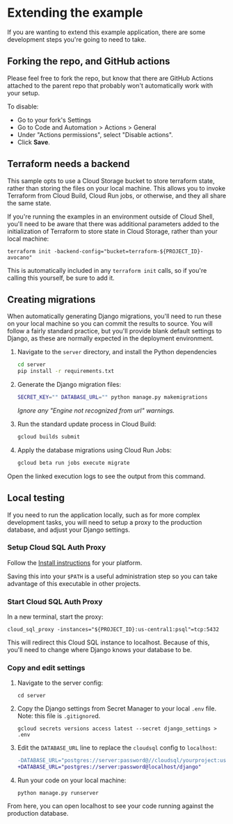 # Extending the example

If you are wanting to extend this example application, there are some development steps you're going to need to take. 

## Forking the repo, and GitHub actions

Please feel free to fork the repo, but know that there are GitHub Actions attached to the parent repo
that probably won't automatically work with your setup. 

To disable: 

  * Go to your fork's Settings
  * Go to Code and Automation > Actions > General
  * Under "Actions permissions", select "Disable actions".
  * Click **Save**. 

## Terraform needs a backend

This sample opts to use a Cloud Storage bucket to store terraform state, rather than storing the files on your local machine. 
This allows you to invoke Terraform from Cloud Build, Cloud Run jobs, or otherwise, and they all share
the same state. 

If you're running the examples in an environment outside of Cloud Shell, you'll need to be aware that
there was additional parameters added to the initialization of Terraform to store state in Cloud Storage,
rather than your local machine: 

```
terraform init -backend-config="bucket=terraform-${PROJECT_ID}-avocano" 
```

This is automatically included in any `terraform init` calls, so if you're calling this yourself, be sure to add it.


## Creating migrations

When automatically generating Django migrations, you'll need to run these on your local machine so you can commit the
results to source. You will follow a fairly standard practice, but you'll provide blank default settings to Django, as these are normally expected in the deployment environment. 

1. Navigate to the `server` directory, and install the Python dependencies
 
    ```bash
    cd server
    pip install -r requirements.txt
    ```
 
1. Generate the Django migration files: 
 
    ```bash
    SECRET_KEY="" DATABASE_URL="" python manage.py makemigrations
    ```
 
    _Ignore any "Engine not recognized from url" warnings._
 
1. Run the standard update process in Cloud Build: 
 
    ```bash
    gcloud builds submit
    ```
 
1. Apply the database migrations using Cloud Run Jobs:
 
    ```bash
    gcloud beta run jobs execute migrate
    ```
 
Open the linked execution logs to see the output from this command. 

## Local testing

If you need to run the application locally, such as for more complex development tasks, you will need to setup a proxy to the production database, and adjust your Django settings. 


### Setup Cloud SQL Auth Proxy

Follow the [Install instructions](https://cloud.google.com/sql/docs/postgres/sql-proxy#install) for your platform. 

Saving this into your `$PATH` is a useful administration step so you can take advantage of this executable in other projects.

### Start Cloud SQL Auth Proxy

In a new terminal, start the proxy: 

```
cloud_sql_proxy -instances="${PROJECT_ID}:us-central1:psql"=tcp:5432
```

This will redirect this Cloud SQL instance to localhost. Because of this, you'll need to change where Django knows your database to be.

### Copy and edit settings

1. Navigate to the server config: 

    ```
    cd server
    ```

1. Copy the Django settings from Secret Manager to your local `.env` file. 
   Note: this file is `.gitignore`d.

    ```
    gcloud secrets versions access latest --secret django_settings > .env
    ```

1. Edit the `DATABASE_URL` line to replace the `cloudsql` config to `localhost`:

    ```diff
    -DATABASE_URL="postgres://server:password@//cloudsql/yourproject:us-central1:psql/django"
    +DATABASE_URL="postgres://server:password@localhost/django"
    ```

1. Run your code on your local machine: 

    ```
    python manage.py runserver
    ```
    
From here, you can open localhost to see your code running against the production database. 
